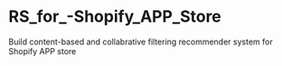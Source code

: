 # RS_for_-Shopify_APP_Store
Build content-based and collabrative filtering recommender system for Shopify APP store
